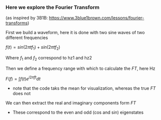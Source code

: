 ### Here we explore the Fourier Transform
(as inspired by 3B1B: https://www.3blue1brown.com/lessons/fourier-transforms)

First we build a waveform, here it is done with two sine waves of two different frequencies

$f(t)=sin(2\pi tf_1)+sin(2\pi tf_2)$

Where $f_1$ and $f_2$ correspond to hz1 and hz2

Then we define a frequency range with which to calculate the $FT$, here Hz

$F(f)=\int{f(t)e^{i2\pi ft} dt}$

* note that the code taks the mean for visualization, whereas the true $FT$ does not

We can then extract the real and imaginary components form $FT$

* These correspond to the even and odd (cos and sin) eigenstates
